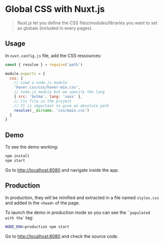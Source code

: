# Global CSS with Nuxt.js

> Nuxt.js let you define the CSS files/modules/libraries you want to set as globals (included in every pages).

## Usage

In `nuxt.config.js` file, add the CSS ressources:

```js
const { resolve } = require('path')

module.exports = {
  css: [
    // Load a node.js module
    'hover.css/css/hover-min.css',
    // node.js module but we specify the lang
    { src: 'bulma', lang: 'sass' },
    // Css file in the project
    // It is important to give an absolute path
    resolve(__dirname, 'css/main.css')
  ]
}
```

## Demo

To see the demo working:
```bash
npm install
npm start
```

Go to [http://localhost:8080](http://localhost:8080) and navigate inside the app.

## Production

In production, they will be minified and extracted in a file named `styles.css` and added in the `<head>` of the page.

To launch the demo in production mode so you can see the ``<head>` populated with the `<link>` tag:

```bash
NODE_ENV=production npm start
```

Go to [http://localhost:8080](http://localhost:8080) and check the source code.
